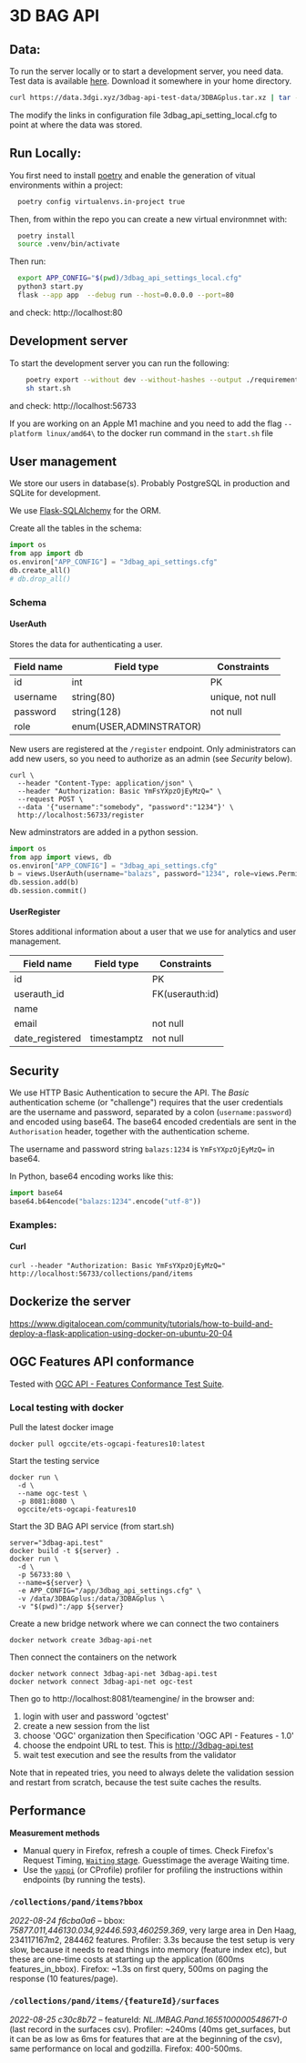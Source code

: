 # 3D BAG API

## Data:

To run the server locally or to start a development server, you need data. 
Test data is available [here](https://data.3dgi.xyz/3dbag-api-test-data/3DBAGplus.tar.xz).
Download it somewhere in your home directory. 

```bash
curl https://data.3dgi.xyz/3dbag-api-test-data/3DBAGplus.tar.xz | tar -xz
```

The modify the links in configuration file  3dbag_api_setting_local.cfg to point at where the data was stored. 

## Run Locally:

You first need to install [poetry](https://python-poetry.org/docs/) and enable the generation of vitual environments within a project:

```bash
  poetry config virtualenvs.in-project true
```

Then, from within the repo you can create a new virtual environmnet with:

```bash 
  poetry install
  source .venv/bin/activate
```

Then run:

```bash
  export APP_CONFIG="$(pwd)/3dbag_api_settings_local.cfg" 
  python3 start.py
  flask --app app  --debug run --host=0.0.0.0 --port=80  
```

and check: http://localhost:80

## Development server
To start the development server you can run the following:

```bash
	poetry export --without dev --without-hashes --output ./requirements.txt --format "requirements.txt"
	sh start.sh
```

and check: http://localhost:56733

If you are working on an Apple M1 machine and you need to add the flag  `--platform linux/amd64\` to the docker run command in the `start.sh` file

## User management

We store our users in database(s).
Probably PostgreSQL in production and SQLite for development.

We use [Flask-SQLAlchemy](https://flask-sqlalchemy.palletsprojects.com/en/2.x/quickstart/#a-minimal-application) for the ORM.

Create all the tables in the schema:

```python
import os
from app import db
os.environ["APP_CONFIG"] = "3dbag_api_settings.cfg"
db.create_all()
# db.drop_all()
```

### Schema

#### UserAuth

Stores the data for authenticating a user.

| Field name | Field type              | Constraints      |
|------------|-------------------------|------------------|
| id         | int                     | PK               |
| username   | string(80)              | unique, not null |
| password   | string(128)             | not null         |
| role       | enum(USER,ADMINSTRATOR) |                  |

New users are registered at the `/register` endpoint.
Only administrators can add new users, so you need to authorize as an admin (see *Security* below).

```shell
curl \
  --header "Content-Type: application/json" \
  --header "Authorization: Basic YmFsYXpzOjEyMzQ=" \
  --request POST \
  --data '{"username":"somebody", "password":"1234"}' \
  http://localhost:56733/register
```

New adminstrators are added in a python session.

```python
import os
from app import views, db
os.environ["APP_CONFIG"] = "3dbag_api_settings.cfg"
b = views.UserAuth(username="balazs", password="1234", role=views.Permission.ADMINISTRATOR)
db.session.add(b)
db.session.commit()
```

#### UserRegister

Stores additional information about a user that we use for analytics and user management.

| Field name      | Field type  | Constraints     |
|-----------------|-------------|-----------------|
| id              |             | PK              |
| userauth_id     |             | FK(userauth:id) |
| name            |             |                 |
| email           |             | not null        |
| date_registered | timestamptz | not null        |


## Security

We use HTTP Basic Authentication to secure the API.
The *Basic* authentication scheme (or "challenge") requires that the user credentials are the username and password, separated by a colon (`username:password`) and encoded using base64.
The base64 encoded credentials are sent in the `Authorisation` header, together with the authentication scheme.

The username and password string `balazs:1234` is `YmFsYXpzOjEyMzQ=` in base64.

In Python, base64 encoding works like this:

```python
import base64
base64.b64encode("balazs:1234".encode("utf-8"))
```

### Examples:

#### Curl

```shell
curl --header "Authorization: Basic YmFsYXpzOjEyMzQ=" http://localhost:56733/collections/pand/items
```

## Dockerize the server

https://www.digitalocean.com/community/tutorials/how-to-build-and-deploy-a-flask-application-using-docker-on-ubuntu-20-04

## OGC Features API conformance

Tested with [OGC API - Features Conformance Test Suite](https://cite.opengeospatial.org/teamengine/about/ogcapi-features-1.0/1.0/site/).

### Local testing with docker

Pull the latest docker image

```shell
docker pull ogccite/ets-ogcapi-features10:latest
```

Start the testing service

```shell
docker run \
  -d \
  --name ogc-test \
  -p 8081:8080 \
  ogccite/ets-ogcapi-features10
```

Start the 3D BAG API service (from start.sh)

```shell
server="3dbag-api.test"
docker build -t ${server} .
docker run \
  -d \
  -p 56733:80 \
  --name=${server} \
  -e APP_CONFIG="/app/3dbag_api_settings.cfg" \
  -v /data/3DBAGplus:/data/3DBAGplus \
  -v "$(pwd)":/app ${server}
```

Create a new bridge network where we can connect the two containers

```shell
docker network create 3dbag-api-net
```

Then connect the containers on the network

```shell
docker network connect 3dbag-api-net 3dbag-api.test
docker network connect 3dbag-api-net ogc-test
```

Then go to http://localhost:8081/teamengine/ in the browser and:

1. login with user and password 'ogctest'
2. create a new session from the list
3. choose 'OGC' organization then Specification 'OGC API - Features - 1.0'
4. choose the endpoint URL to test. This is http://3dbag-api.test
5. wait test execution and see the results from the validator

Note that in repeated tries, you need to always delete the validation session and restart from scratch, because the test suite caches the results.

## Performance

**Measurement methods** 

- Manual query in Firefox, refresh a couple of times. Check Firefox's Request Timing, [`Waiting` stage](https://firefox-source-docs.mozilla.org/devtools-user/network_monitor/request_details/#request-timing). Guesstimage the average Waiting time.
- Use the [`yappi`](https://github.com/sumerc/yappi) (or CProfile) profiler for profiling the instructions within endpoints (by running the tests).

### `/collections/pand/items?bbox`

*2022-08-24 f6cba0a6* – bbox: *75877.011,446130.034,92446.593,460259.369*, very large area in Den Haag, 234117167m2, 284462 features. Profiler: 3.3s because the test setup is very slow, because it needs to read things into memory (feature index etc), but these are one-time costs at starting up the application (600ms features_in_bbox). Firefox: ~1.3s on first query, 500ms on paging the response (10 features/page).

### `/collections/pand/items/{featureId}/surfaces`

*2022-08-25 c30c8b72* – featureId: *NL.IMBAG.Pand.1655100000548671-0* (last record in the surfaces csv). Profiler: ~240ms (40ms get_surfaces, but it can be as low as 6ms for features that are at the beginning of the csv), same performance on local and godzilla. Firefox: 400-500ms.
